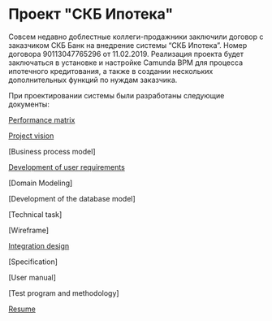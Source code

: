 # Проект "СКБ Ипотека"

Совсем недавно доблестные коллеги-продажники заключили договор с заказчиком СКБ Банк на внедрение системы “СКБ Ипотека”. Номер договора 90113047765296 от 11.02.2019.
Реализация проекта будет заключаться в установке и настройке Camunda BPM для процесса ипотечного кредитования, а также в создании нескольких дополнительных функций по нуждам заказчика.

При проектировании системы были разработаны следующие документы:

[Performance matrix](https://github.com/IST0VE/analyst/tree/main/matrix)

[Project vision](https://github.com/IST0VE/analyst/tree/main/project_vision)

[Business process model]

[Development of user requirements](https://github.com/IST0VE/analyst/tree/main/requirements)

[Domain Modeling]

[Development of the database model]

[Technical task]

[Wireframe]

[Integration design](https://github.com/IST0VE/analyst/tree/main/map)

[Specification]

[User manual]

[Test program and methodology]

[Resume](https://github.com/IST0VE/analyst/tree/main/resume)
